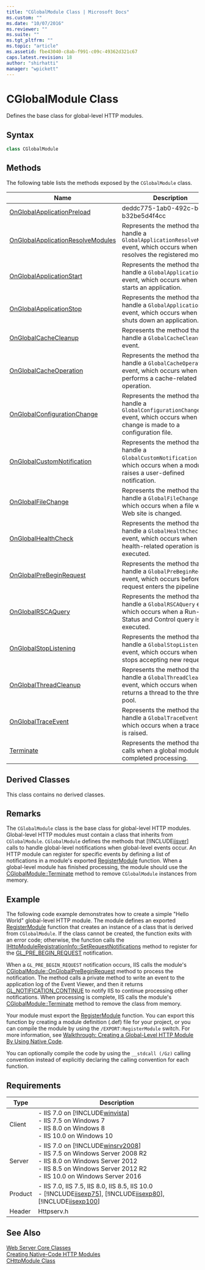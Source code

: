 ```yaml
---
title: "CGlobalModule Class | Microsoft Docs"
ms.custom: ""
ms.date: "10/07/2016"
ms.reviewer: ""
ms.suite: ""
ms.tgt_pltfrm: ""
ms.topic: "article"
ms.assetid: fbe43040-c8ab-f991-c09c-49362d321c67
caps.latest.revision: 18
author: "shirhatti"
manager: "wpickett"
---
```

# CGlobalModule Class
Defines the base class for global-level HTTP modules.  
  
## Syntax  
  
```cpp  
class CGlobalModule  
```  
  
## Methods  
 The following table lists the methods exposed by the `CGlobalModule` class.  
  
|Name|Description|  
|----------|-----------------|  
|[OnGlobalApplicationPreload](../../web-development-reference\webdev-native-api-reference/iglobalapplicationpreloadprovider-interface.md)|deddc775-1ab0-492c-bda0-b32be5d4f4cc|  
|[OnGlobalApplicationResolveModules](../../web-development-reference\webdev-native-api-reference/cglobalmodule-onglobalapplicationresolvemodules-method.md)|Represents the method that will handle a `GlobalApplicationResolveModules` event, which occurs when IIS resolves the registered modules.|  
|[OnGlobalApplicationStart](../../web-development-reference\webdev-native-api-reference/cglobalmodule-onglobalapplicationstart-method.md)|Represents the method that will handle a `GlobalApplicationStart` event, which occurs when IIS starts an application.|  
|[OnGlobalApplicationStop](../../web-development-reference\webdev-native-api-reference/cglobalmodule-onglobalapplicationstop-method.md)|Represents the method that will handle a `GlobalApplicationStop` event, which occurs when IIS shuts down an application.|  
|[OnGlobalCacheCleanup](../../web-development-reference\webdev-native-api-reference/cglobalmodule-onglobalcachecleanup-method.md)|Represents the method that will handle a `GlobalCacheCleanup` event.|  
|[OnGlobalCacheOperation](../../web-development-reference\webdev-native-api-reference/cglobalmodule-onglobalcacheoperation-method.md)|Represents the method that will handle a `GlobalCacheOperation` event, which occurs when IIS performs a cache-related operation.|  
|[OnGlobalConfigurationChange](../../web-development-reference\webdev-native-api-reference/cglobalmodule-onglobalconfigurationchange-method.md)|Represents the method that will handle a `GlobalConfigurationChange` event, which occurs when a change is made to a configuration file.|  
|[OnGlobalCustomNotification](../../web-development-reference\webdev-native-api-reference/cglobalmodule-onglobalcustomnotification-method.md)|Represents the method that will handle a `GlobalCustomNotification` event, which occurs when a module raises a user-defined notification.|  
|[OnGlobalFileChange](../../web-development-reference\webdev-native-api-reference/cglobalmodule-onglobalfilechange-method.md)|Represents the method that will handle a `GlobalFileChange` event, which occurs when a file within a Web site is changed.|  
|[OnGlobalHealthCheck](../../web-development-reference\webdev-native-api-reference/cglobalmodule-onglobalhealthcheck-method.md)|Represents the method that will handle a `GlobalHealthCheck` event, which occurs when a health-related operation is executed.|  
|[OnGlobalPreBeginRequest](../../web-development-reference\webdev-native-api-reference/cglobalmodule-onglobalprebeginrequest-method.md)|Represents the method that will handle a `GlobalPreBeginRequest` event, which occurs before a request enters the pipeline.|  
|[OnGlobalRSCAQuery](../../web-development-reference\webdev-native-api-reference/cglobalmodule-onglobalrscaquery-method.md)|Represents the method that will handle a `GlobalRSCAQuery` event, which occurs when a Run-Time Status and Control query is executed.|  
|[OnGlobalStopListening](../../web-development-reference\webdev-native-api-reference/cglobalmodule-onglobalstoplistening-method.md)|Represents the method that will handle a `GlobalStopListening` event, which occurs when IIS stops accepting new requests.|  
|[OnGlobalThreadCleanup](../../web-development-reference\webdev-native-api-reference/cglobalmodule-onglobalthreadcleanup-method.md)|Represents the method that will handle a `GlobalThreadCleanup` event, which occurs when IIS returns a thread to the thread pool.|  
|[OnGlobalTraceEvent](../../web-development-reference\webdev-native-api-reference/cglobalmodule-onglobaltraceevent-method.md)|Represents the method that will handle a `GlobalTraceEvent` event, which occurs when a trace event is raised.|  
|[Terminate](../../web-development-reference\webdev-native-api-reference/cglobalmodule-terminate-method.md)|Represents the method that IIS calls when a global module has completed processing.|  
  
## Derived Classes  
 This class contains no derived classes.  
  
## Remarks  
 The `CGlobalModule` class is the base class for global-level HTTP modules. Global-level HTTP modules must contain a class that inherits from `CGlobalModule`. `CGlobalModule` defines the methods that [!INCLUDE[iisver](../../wmi-provider/includes/iisver-md.md)] calls to handle global-level notifications when global-level events occur. An HTTP module can register for specific events by defining a list of notifications in a module's exported [RegisterModule](../../web-development-reference\webdev-native-api-reference/pfn-registermodule-function.md) function. When a global-level module has finished processing, the module should use the [CGlobalModule::Terminate](../../web-development-reference\webdev-native-api-reference/cglobalmodule-terminate-method.md) method to remove `CGlobalModule` instances from memory.  
  
## Example  
 The following code example demonstrates how to create a simple "Hello World" global-level HTTP module. The module defines an exported [RegisterModule](../../web-development-reference\webdev-native-api-reference/pfn-registermodule-function.md) function that creates an instance of a class that is derived from `CGlobalModule`. If the class cannot be created, the function exits with an error code; otherwise, the function calls the [IHttpModuleRegistrationInfo::SetRequestNotifications](../../web-development-reference\webdev-native-api-reference/ihttpmoduleregistrationinfo-setrequestnotifications-method.md) method to register for the [GL_PRE_BEGIN_REQUEST](../../web-development-reference\webdev-native-api-reference/request-processing-constants.md) notification.  
  
 When a `GL_PRE_BEGIN_REQUEST` notification occurs, IIS calls the module's [CGlobalModule::OnGlobalPreBeginRequest](../../web-development-reference\webdev-native-api-reference/cglobalmodule-onglobalprebeginrequest-method.md) method to process the notification. The method calls a private method to write an event to the application log of the Event Viewer, and then it returns [GL_NOTIFICATION_CONTINUE](../../web-development-reference\webdev-native-api-reference/request-processing-constants.md) to notify IIS to continue processing other notifications. When processing is complete, IIS calls the module's [CGlobalModule::Terminate](../../web-development-reference\webdev-native-api-reference/cglobalmodule-terminate-method.md) method to remove the class from memory.  
  
<!-- TODO: review snippet reference  [!CODE [CGlobalModuleHelloWorld#1](CGlobalModuleHelloWorld#1)]  -->  
  
 Your module must export the [RegisterModule](../../web-development-reference\webdev-native-api-reference/pfn-registermodule-function.md) function. You can export this function by creating a module definition (.def) file for your project, or you can compile the module by using the `/EXPORT:RegisterModule` switch. For more information, see [Walkthrough: Creating a Global-Level HTTP Module By Using Native Code](../../web-development-reference\native-code-development-overview\walkthrough-creating-a-global-level-http-module-by-using-native-code.md).  
  
 You can optionally compile the code by using the `__stdcall (/Gz)` calling convention instead of explicitly declaring the calling convention for each function.  
  
## Requirements  
  
|Type|Description|  
|----------|-----------------|  
|Client|-   IIS 7.0 on [!INCLUDE[winvista](../../wmi-provider/includes/winvista-md.md)]<br />-   IIS 7.5 on Windows 7<br />-   IIS 8.0 on Windows 8<br />-   IIS 10.0 on Windows 10|  
|Server|-   IIS 7.0 on [!INCLUDE[winsrv2008](../../wmi-provider/includes/winsrv2008-md.md)]<br />-   IIS 7.5 on Windows Server 2008 R2<br />-   IIS 8.0 on Windows Server 2012<br />-   IIS 8.5 on Windows Server 2012 R2<br />-   IIS 10.0 on Windows Server 2016|  
|Product|-   IIS 7.0, IIS 7.5, IIS 8.0, IIS 8.5, IIS 10.0<br />-   [!INCLUDE[iisexp75](../../web-development-reference/native-code-api-reference/includes/iisexp75-md.md)], [!INCLUDE[iisexp80](../../web-development-reference/native-code-api-reference/includes/iisexp80-md.md)], [!INCLUDE[iisexp100](../../web-development-reference/native-code-api-reference/includes/iisexp100-md.md)]|  
|Header|Httpserv.h|  
  
## See Also  
 [Web Server Core Classes](../../web-development-reference\webdev-native-api-reference/web-server-core-classes.md)   
 [Creating Native-Code HTTP Modules](../../web-development-reference\native-code-development-overview\creating-native-code-http-modules.md)   
 [CHttpModule Class](../../web-development-reference\webdev-native-api-reference/chttpmodule-class.md)